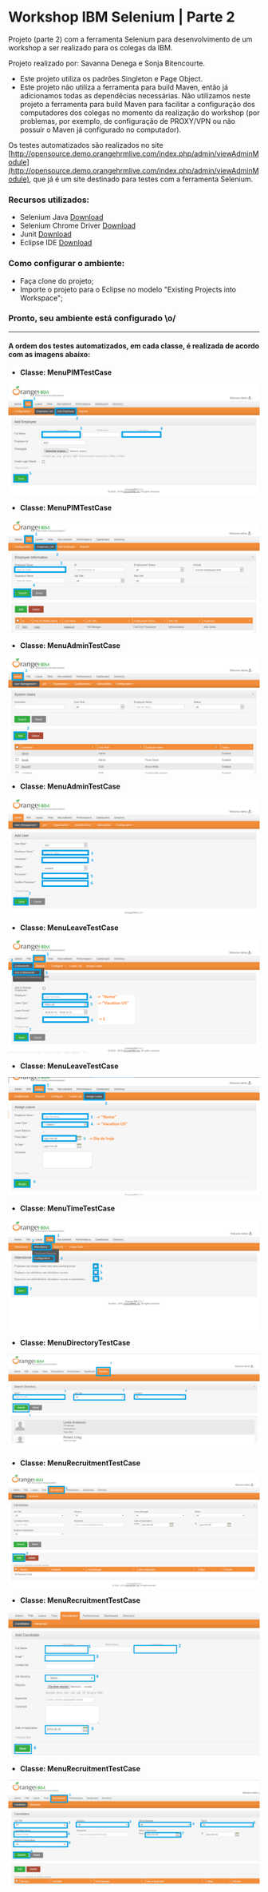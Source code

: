 # Workshop IBM Selenium | Parte 2

Projeto (parte 2) com a ferramenta Selenium para desenvolvimento de um workshop a ser realizado para os colegas da IBM.

Projeto realizado por: Savanna Denega e Sonja Bitencourte.

- Este projeto utiliza os padrões Singleton e Page Object.
- Este projeto não utiliza a ferramenta para build Maven, então já adicionamos todas as dependêcias necessárias. Não utilizamos neste projeto a ferramenta para build Maven para facilitar a configuração dos computadores dos colegas no momento da realização do workshop (por problemas, por exemplo, de configuração de PROXY/VPN ou não possuir o Maven já configurado no computador).

Os testes automatizados são realizados no site [http://opensource.demo.orangehrmlive.com/index.php/admin/viewAdminModule](http://opensource.demo.orangehrmlive.com/index.php/admin/viewAdminModule), que já é um site destinado para testes com a ferramenta Selenium.

### Recursos utilizados:

- Selenium Java [Download](https://www.seleniumhq.org/download/)
- Selenium Chrome Driver [Download](https://sites.google.com/a/chromium.org/chromedriver/downloads)
- Junit [Download](https://junit.org/junit4/)
- Eclipse IDE [Download](http://www.eclipse.org/downloads/)

### Como configurar o ambiente:

- Faça clone do projeto;
- Importe o projeto para o Eclipse no modelo "Existing Projects into Workspace";

### Pronto, seu ambiente está configurado \o/

-----------------------------------------------------------------------------------------------------

#### A ordem dos testes automatizados, em cada classe, é realizada de acordo com as imagens abaixo:


- **Classe: MenuPIMTestCase**

![order-tests-project2-1](readme-images/order-tests-project2-1.png)

- **Classe: MenuPIMTestCase**

![order-tests-project2-2](readme-images/order-tests-project2-2.png)


- **Classe: MenuAdminTestCase**

![order-tests-project2-3.1](readme-images/order-tests-project2-3.1.png)

- **Classe: MenuAdminTestCase**

![order-tests-project2-3.2](readme-images/order-tests-project2-3.2.png)


- **Classe: MenuLeaveTestCase**

![order-tests-project2-4](readme-images/order-tests-project2-4.png)

- **Classe: MenuLeaveTestCase**

![order-tests-project2-5](readme-images/order-tests-project2-5.png)


- **Classe: MenuTimeTestCase**

![order-tests-project2-6](readme-images/order-tests-project2-6.png)


- **Classe: MenuDirectoryTestCase**

![order-tests-project2-7](readme-images/order-tests-project2-7.PNG)


- **Classe: MenuRecruitmentTestCase**

![order-tests-project2-8.1](readme-images/order-tests-project2-8.1.PNG)


- **Classe: MenuRecruitmentTestCase**

![order-tests-project2-8.2](readme-images/order-tests-project2-8.2.PNG)


- **Classe: MenuRecruitmentTestCase**

![order-tests-project2-8.3](readme-images/order-tests-project2-8.3.PNG)
